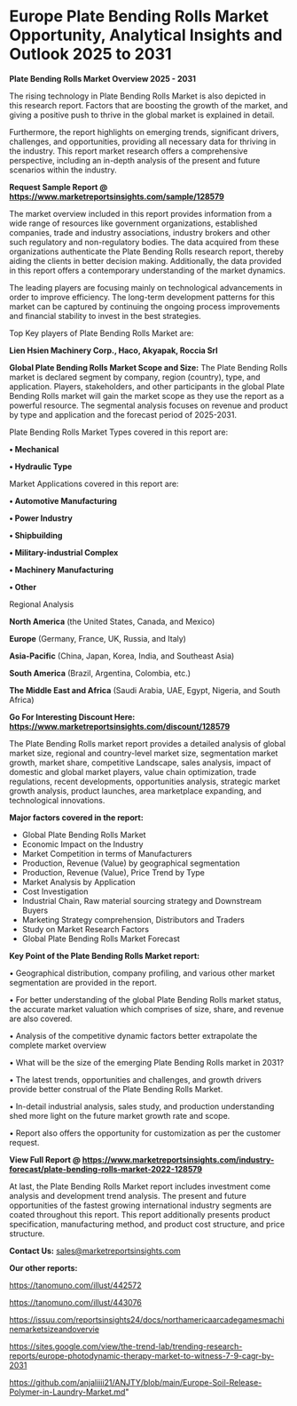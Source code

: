 # Europe Plate Bending Rolls Market Opportunity, Analytical Insights and Outlook 2025 to 2031

<Strong> Plate Bending Rolls Market Overview 2025 - 2031</strong>

The rising technology in Plate Bending Rolls Market is also depicted in this research report. Factors that are boosting the growth of the market, and giving a positive push to thrive in the global market is explained in detail.

Furthermore, the report highlights on emerging trends, significant drivers, challenges, and opportunities, providing all necessary data for thriving in the industry. This report market research offers a comprehensive perspective, including an in-depth analysis of the present and future scenarios within the industry.

<strong>Request Sample Report @ <a href=https://www.marketreportsinsights.com/sample/128579>https://www.marketreportsinsights.com/sample/128579</a></strong>

The market overview included in this report provides information from a wide range of resources like government organizations, established companies, trade and industry associations, industry brokers and other such regulatory and non-regulatory bodies. The data acquired from these organizations authenticate the Plate Bending Rolls research report, thereby aiding the clients in better decision making. Additionally, the data provided in this report offers a contemporary understanding of the market dynamics.

The leading players are focusing mainly on technological advancements in order to improve efficiency. The long-term development patterns for this market can be captured by continuing the ongoing process improvements and financial stability to invest in the best strategies.

Top Key players of Plate Bending Rolls Market are:

<strong>Lien Hsien Machinery Corp., Haco, Akyapak, Roccia Srl</strong>

<strong><b>Global Plate Bending Rolls Market Scope and Size:</b></strong>
The Plate Bending Rolls market is declared segment by company, region (country), type, and application. Players, stakeholders, and other participants in the global Plate Bending Rolls market will gain the market scope as they use the report as a powerful resource. The segmental analysis focuses on revenue and product by type and application and the forecast period of 2025-2031.

Plate Bending Rolls Market Types covered in this report are:

<strong>• Mechanical

• Hydraulic Type</strong>

Market Applications covered in this report are:

<strong>• Automotive Manufacturing

• Power Industry

• Shipbuilding

• Military-industrial Complex

• Machinery Manufacturing

• Other</strong> 

Regional Analysis

<strong>North America</strong> (the United States, Canada, and Mexico)

<strong>Europe</strong> (Germany, France, UK, Russia, and Italy)

<strong>Asia-Pacific</strong> (China, Japan, Korea, India, and Southeast Asia)

<strong>South America</strong> (Brazil, Argentina, Colombia, etc.)

<strong>The Middle East and Africa</strong> (Saudi Arabia, UAE, Egypt, Nigeria, and South Africa)

<strong>Go For Interesting Discount Here: <a href=https://www.marketreportsinsights.com/discount/128579>https://www.marketreportsinsights.com/discount/128579</a></strong>

The Plate Bending Rolls market report provides a detailed analysis of global market size, regional and country-level market size, segmentation market growth, market share, competitive Landscape, sales analysis, impact of domestic and global market players, value chain optimization, trade regulations, recent developments, opportunities analysis, strategic market growth analysis, product launches, area marketplace expanding, and technological innovations.

<strong><b>Major factors covered in the report:</b></strong>
<ul>
  <li>Global Plate Bending Rolls Market </li>
  <li>Economic Impact on the Industry</li>
  <li>Market Competition in terms of Manufacturers</li>
  <li>Production, Revenue (Value) by geographical segmentation</li>
  <li>Production, Revenue (Value), Price Trend by Type</li>
  <li>Market Analysis by Application</li>
  <li>Cost Investigation</li>
  <li>Industrial Chain, Raw material sourcing strategy and Downstream Buyers</li>
  <li>Marketing Strategy comprehension, Distributors and Traders</li>
  <li>Study on Market Research Factors</li>
  <li>Global Plate Bending Rolls Market Forecast</li>
</ul>

<strong><b>Key Point of the Plate Bending Rolls Market report:</b></strong>

• Geographical distribution, company profiling, and various other market segmentation are provided in the report.

• For better understanding of the global Plate Bending Rolls market status, the accurate market valuation which comprises of size, share, and revenue are also covered.

• Analysis of the competitive dynamic factors better extrapolate the complete market overview

• What will be the size of the emerging Plate Bending Rolls market in 2031?

• The latest trends, opportunities and challenges, and growth drivers provide better construal of the Plate Bending Rolls Market.

• In-detail industrial analysis, sales study, and production understanding shed more light on the future market growth rate and scope.

• Report also offers the opportunity for customization as per the customer request.

<strong><b>View Full Report @ <a href=https://www.marketreportsinsights.com/industry-forecast/plate-bending-rolls-market-2022-128579>https://www.marketreportsinsights.com/industry-forecast/plate-bending-rolls-market-2022-128579</a></b></strong>


At last, the Plate Bending Rolls Market report includes investment come analysis and development trend analysis. The present and future opportunities of the fastest growing international industry segments are coated throughout this report. This report additionally presents product specification, manufacturing method, and product cost structure, and price structure.

<strong>Contact Us:</strong>
sales@marketreportsinsights.com

<strong>Our other reports:</strong>

<a href=https://tanomuno.com/illust/442572>https://tanomuno.com/illust/442572</a>

<a href=https://tanomuno.com/illust/443076>https://tanomuno.com/illust/443076</a>

<a href=https://issuu.com/reportsinsights24/docs/northamericaarcadegamesmachinemarketsizeandovervie>https://issuu.com/reportsinsights24/docs/northamericaarcadegamesmachinemarketsizeandovervie</a>

<a href=https://sites.google.com/view/the-trend-lab/trending-research-reports/europe-photodynamic-therapy-market-to-witness-7-9-cagr-by-2031>https://sites.google.com/view/the-trend-lab/trending-research-reports/europe-photodynamic-therapy-market-to-witness-7-9-cagr-by-2031</a>

<a href=https://github.com/anjaliiii21/ANJTY/blob/main/Europe-Soil-Release-Polymer-in-Laundry-Market.md>https://github.com/anjaliiii21/ANJTY/blob/main/Europe-Soil-Release-Polymer-in-Laundry-Market.md</a>"
